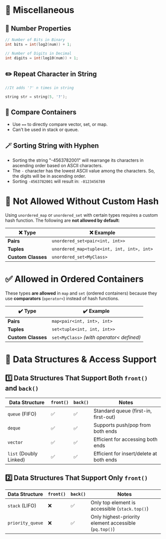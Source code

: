 # 🚀 Miscellaneous

## 🧮 Number Properties
```cpp
// Number of Bits in Binary
int bits = int(log2(num)) + 1;

// Number of Digits in Decimal
int digits = int(log10(num)) + 1;
```

## ✏️ Repeat Character in String  
```cpp
//It adds '?' n times in string

string str = string(5, '?');
```

## 🧪 Compare Containers  
- Use `==` to directly compare vector, set, or map.
- Can't be used in stack or queue.

## 🪄 Sorting String with Hyphen  
- Sorting the string "-4563782001" will rearrange its characters in ascending order based on ASCII characters.
- The `-` character has the lowest ASCII value among the characters. So, the digits will be in ascending order.
- Sorting `-4563782001` will result in: `-0123456789`

# 🚫 Not Allowed Without Custom Hash

Using `unordered_map` or `unordered_set` with certain types requires a custom hash function. The following are **not allowed by default**:

| ❌ Type              | ❌ Example                                 |
|---------------------|--------------------------------------------|
| **Pairs**           | `unordered_set<pair<int, int>>`           |
| **Tuples**          | `unordered_map<tuple<int, int, int>, int>`|
| **Custom Classes**  | `unordered_set<MyClass>`                  |


# ✅ Allowed in Ordered Containers

These types **are allowed** in `map` and `set` (ordered containers) because they use **comparators** (`operator<`) instead of hash functions.

| ✔️ Type              | ✔️ Example                                 |
|----------------------|--------------------------------------------|
| **Pairs**            | `map<pair<int, int>, int>`                |
| **Tuples**           | `set<tuple<int, int, int>>`               |
| **Custom Classes**   | `set<MyClass>` *(with operator< defined)* |


# 🧱 Data Structures & Access Support

## 1️⃣ Data Structures That Support Both `front()` and `back()`

| Data Structure       | `front()` | `back()` | Notes                                    |
|----------------------|----------|----------|------------------------------------------|
| `queue` (FIFO)       | ✅       | ✅       | Standard queue (first-in, first-out)     |
| `deque`              | ✅       | ✅       | Supports push/pop from both ends         |
| `vector`             | ✅       | ✅       | Efficient for accessing both ends        |
| `list` (Doubly Linked)| ✅       | ✅       | Efficient for insert/delete at both ends |


## 2️⃣ Data Structures That Support Only `front()`

| Data Structure     | `front()` | `back()` | Notes                                           |
|--------------------|-----------|----------|-------------------------------------------------|
| `stack` (LIFO)     | ❌        | ✅       | Only top element is accessible (`stack.top()`)  |
| `priority_queue`   | ❌        | ✅       | Only highest-priority element accessible (`pq.top()`) |
